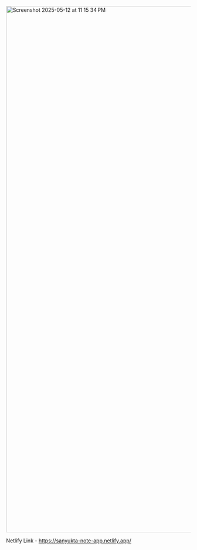 <img width="1433" alt="Screenshot 2025-05-12 at 11 15 34 PM" src="https://github.com/user-attachments/assets/760e78a6-ea20-47be-aade-e422e3822a91" />


Netlify Link  -  https://sanyukta-note-app.netlify.app/
